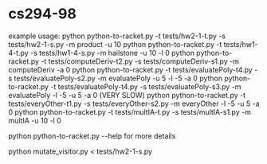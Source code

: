 cs294-98
========

example usage: 
python python-to-racket.py -t tests/hw2-1-t.py -s tests/hw2-1-s.py -m product -u 10
python python-to-racket.py -t tests/hw1-4-t.py -s tests/hw1-4-s.py -m hailstone -u 10 -l 0
python python-to-racket.py -t tests/computeDeriv-t2.py -s tests/computeDeriv-s1.py -m computeDeriv -a 0
python python-to-racket.py -t tests/evaluatePoly-t4.py -s tests/evaluatePoly-s2.py -m evaluatePoly -u 5 -l -5 -a 0
python python-to-racket.py -t tests/evaluatePoly-t4.py -s tests/evaluatePoly-s3.py -m evaluatePoly -l -5 -u 5 -a 0 (VERY SLOW)
python python-to-racket.py -t tests/everyOther-t1.py -s tests/everyOther-s2.py -m everyOther -l -5 -u 5 -a 0
python python-to-racket.py -t tests/multIA-t.py -s tests/multIA-s1.py -m multIA -u 10 -l 0

python python-to-racket.py --help for more details

python mutate_visitor.py < tests/hw2-1-s.py
